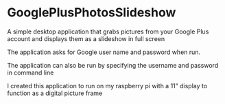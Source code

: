 GooglePlusPhotosSlideshow
=========================

A simple desktop application that grabs pictures from your Google Plus account and displays them as a slideshow in full screen

The application asks for Google user name and password when run.

The application can also be run by specifying the username and password in command line

I created this application to run on my raspberry pi with a 11" display to function as a digital picture frame

